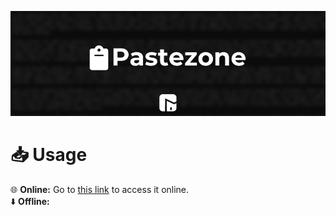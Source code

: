 ![Banner](./banner.png) <br>
# 📥 Usage
🌐 **Online:** Go to [this link](https://itsfoxdev.github.io/) to access it online.<br>
⬇️ **Offline:**
